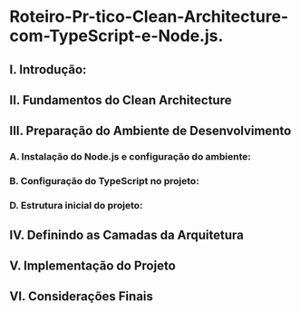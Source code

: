 # Roteiro-Pr-tico-Clean-Architecture-com-TypeScript-e-Node.js.


## I. Introdução:


## II. Fundamentos do Clean Architecture


## III. Preparação do Ambiente de Desenvolvimento

### A. Instalação do Node.js e configuração do ambiente:


### B. Configuração do TypeScript no projeto:


### D. Estrutura inicial do projeto:


## IV. Definindo as Camadas da Arquitetura


## V. Implementação do Projeto


## VI. Considerações Finais
